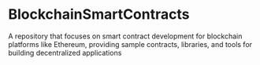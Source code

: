 # BlockchainSmartContracts
A repository that focuses on smart contract development for blockchain platforms like Ethereum, providing sample contracts, libraries, and tools for building decentralized applications
